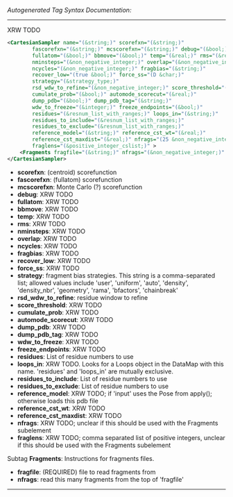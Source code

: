 _Autogenerated Tag Syntax Documentation:_

---
XRW TODO

```xml
<CartesianSampler name="(&string;)" scorefxn="(&string;)"
        fascorefxn="(&string;)" mcscorefxn="(&string;)" debug="(&bool;)"
        fullatom="(&bool;)" bbmove="(&bool;)" temp="(&real;)" rms="(&real;)"
        nminsteps="(&non_negative_integer;)" overlap="(&non_negative_integer;)"
        ncycles="(&non_negative_integer;)" fragbias="(&string;)"
        recover_low="(true &bool;)" force_ss="(D &char;)"
        strategy="(&strategy_type;)"
        rsd_wdw_to_refine="(&non_negative_integer;)" score_threshold="(&real;)"
        cumulate_prob="(&bool;)" automode_scorecut="(&real;)"
        dump_pdb="(&bool;)" dump_pdb_tag="(&string;)"
        wdw_to_freeze="(&integer;)" freeze_endpoints="(&bool;)"
        residues="(&resnum_list_with_ranges;)" loops_in="(&string;)"
        residues_to_include="(&resnum_list_with_ranges;)"
        residues_to_exclude="(&resnum_list_with_ranges;)"
        reference_model="(&string;)" reference_cst_wt="(&real;)"
        reference_cst_maxdist="(&real;)" nfrags="(25 &non_negative_integer;)"
        fraglens="(&positive_integer_cslist;)" >
    <Fragments fragfile="(&string;)" nfrags="(&non_negative_integer;)" />
</CartesianSampler>
```

-   **scorefxn**: (centroid) scorefunction
-   **fascorefxn**: (fullatom) scorefunction
-   **mcscorefxn**: Monte Carlo (?) scorefunction
-   **debug**: XRW TODO
-   **fullatom**: XRW TODO
-   **bbmove**: XRW TODO
-   **temp**: XRW TODO
-   **rms**: XRW TODO
-   **nminsteps**: XRW TODO
-   **overlap**: XRW TODO
-   **ncycles**: XRW TODO
-   **fragbias**: XRW TODO
-   **recover_low**: XRW TODO
-   **force_ss**: XRW TODO
-   **strategy**: fragment bias strategies.  This string is a comma-separated list; allowed values include 'user', 'uniform', 'auto', 'density', 'density_nbr', 'geometry', 'rama', 'bfactors', 'chainbreak'
-   **rsd_wdw_to_refine**: residue window to refine
-   **score_threshold**: XRW TODO
-   **cumulate_prob**: XRW TODO
-   **automode_scorecut**: XRW TODO
-   **dump_pdb**: XRW TODO
-   **dump_pdb_tag**: XRW TODO
-   **wdw_to_freeze**: XRW TODO
-   **freeze_endpoints**: XRW TODO
-   **residues**: List of residue numbers to use
-   **loops_in**: XRW TODO.  Looks for a Loops object in the DataMap with this name. 'residues' and 'loops_in' are mutually exclusive.
-   **residues_to_include**: List of residue numbers to use
-   **residues_to_exclude**: List of residue numbers to use
-   **reference_model**: XRW TODO; if 'input' uses the Pose from apply(); otherwise loads this pdb file
-   **reference_cst_wt**: XRW TODO
-   **reference_cst_maxdist**: XRW TODO
-   **nfrags**: XRW TODO; unclear if this should be used with the Fragments subelement
-   **fraglens**: XRW TODO; comma separated list of positive integers, unclear if this should be used with the Fragments subelement


Subtag **Fragments**:   Instructions for fragments files.

-   **fragfile**: (REQUIRED) file to read fragments from
-   **nfrags**: read this many fragments from the top of 'fragfile'

---
